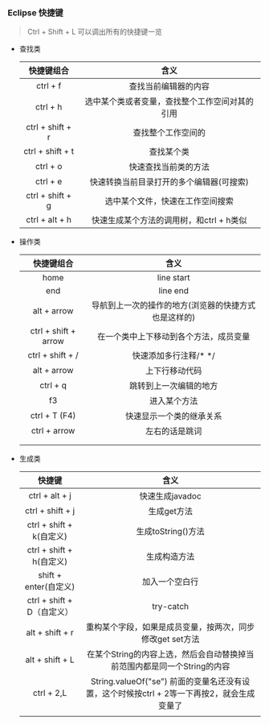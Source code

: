 ### Eclipse 快捷键

> Ctrl + Shift + L 可以调出所有的快捷键一览

- 查找类

  |      快捷键组合       |            含义            |
  | :--------------: | :----------------------: |
  |     ctrl + f     |        查找当前编辑器的内容        |
  |     ctrl + h     | 选中某个类或者变量，查找整个工作空间对其的引用  |
  | ctrl + shift + r |        查找整个工作空间的         |
  | ctrl + shift + t |          查找某个类           |
  |     ctrl + o     |        快速查找当前类的方法        |
  |     ctrl + e     |  快速转换当前目录打开的多个编辑器(可搜索)   |
  | ctrl + shift + g |     选中某个文件，快速在工作空间搜索     |
  |  ctrl + alt + h  | 快速生成某个方法的调用树，和ctrl + h类似 |



- 操作类

  |        快捷键组合         |             含义              |
  | :------------------: | :-------------------------: |
  |         home         |         line start          |
  |         end          |          line end           |
  |     alt + arrow      | 导航到上一次的操作的地方(浏览器的快捷方式也是这样的) |
  | ctrl + shift + arrow |     在一个类中上下移动到各个方法，成员变量     |
  |   ctrl + shift + /   |        快速添加多行注释/* */        |
  |     alt + arrow      |           上下行移动代码           |
  |       ctrl + q       |         跳转到上一次编辑的地方         |
  |          f3          |           进入某个方法            |
  |    ctrl + T (F4)     |        快速显示一个类的继承关系         |
  |     ctrl + arrow     |           左右的话是跳词           |
  |                      |                             |
  |                      |                             |



- 生成类

  |          快捷键          |                    含义                    |
  | :-------------------: | :--------------------------------------: |
  |    ctrl + alt + j     |               快速生成javadoc                |
  |   ctrl + shift + j    |                 生成get方法                  |
  | ctrl + shift + k(自定义) |              生成toString()方法              |
  | ctrl + shift + h(自定义) |                  生成构造方法                  |
  |  shift + enter(自定义)   |                 加入一个空白行                  |
  | ctrl + shift + D（自定义） |                try-catch                 |
  |    alt + shift + r    |     重构某个字段，如果是成员变量，按两次，同步修改get set方法     |
  |    alt + shift + L    | 在某个String的内容上选，然后会自动替换掉当前范围内都是同一个String的内容 |
  |      ctrl + 2,L       | String.valueOf("se") 前面的变量名还没有设置，这个时候按ctrl + 2等一下再按2，就会生成变量了 |
  |                       |                                          |